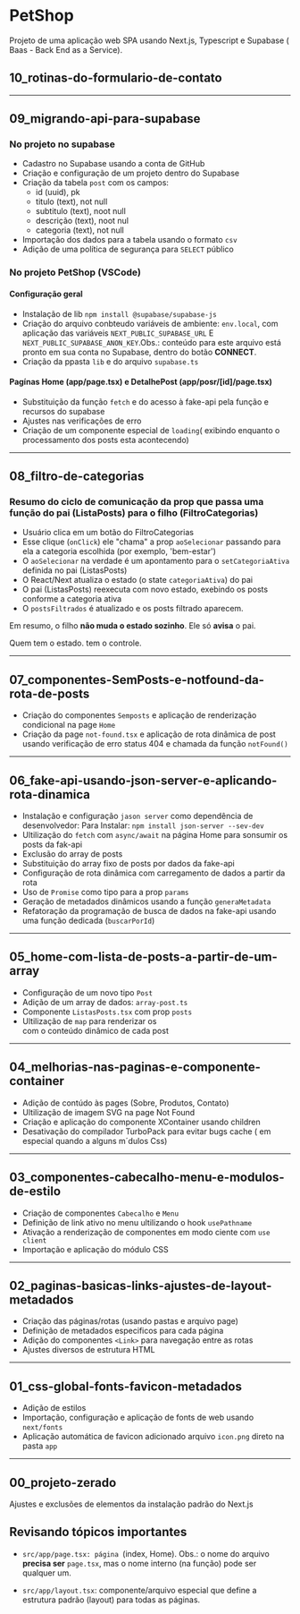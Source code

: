 # PetShop

Projeto de uma aplicação web SPA usando Next.js, Typescript e Supabase ( Baas - Back End as a Service).

## 10_rotinas-do-formulario-de-contato

---

## 09_migrando-api-para-supabase

### No projeto no supabase

- Cadastro no Supabase usando a conta de GitHub
- Criação e configuração de um projeto dentro do Supabase
- Criação da tabela `post` com os campos:
  - id (uuid), pk
  - titulo (text), not null
  - subtitulo (text), noot null
  - descrição (text), noot nul
  - categoria (text), not null
- Importação dos dados para a tabela usando o formato `csv`
- Adição de uma política de segurança para `SELECT` público

### No projeto PetShop (VSCode)

#### Configuração geral

- Instalação de lib `npm install @supabase/supabase-js`
- Criação do arquivo conbteudo variáveis de ambiente: `env.local`, com aplicação das variáveis `NEXT_PUBLIC_SUPABASE_URL` E `NEXT_PUBLIC_SUPABASE_ANON_KEY`.Obs.: conteúdo para este arquivo está pronto em sua conta no Supabase, dentro do botão **CONNECT**.
- Criação da ppasta `lib` e do arquivo `supabase.ts`

#### Pagínas Home (app/page.tsx) e DetalhePost (app/posr/[id]/page.tsx)

- Substituição da função `fetch` e do acesso à fake-api pela função e recursos do supabase
- Ajustes nas verificações de erro
- Criação de um componente especial de `loading`( exibindo enquanto o processamento dos posts esta acontecendo)

---

## 08_filtro-de-categorias

### Resumo do ciclo de comunicação da prop que passa uma função do pai (ListaPosts) para o filho (FiltroCategorias)

- Usuário clica em um botão do FiltroCategorias
- Esse clique (`onClick`) ele "chama" a prop `aoSelecionar` passando para ela a categoria escolhida (por exemplo, 'bem-estar')
- O `aoSelecionar` na verdade é um apontamento para o `setCategoriaAtiva` definida no pai (ListasPosts)
- O React/Next atualiza o estado (o state `categoriaAtiva`) do pai
- O pai (ListasPosts) reexecuta com novo estado, exebindo os posts conforme a categoria ativa
- O `postsFiltrados` é atualizado e os posts filtrado aparecem.

Em resumo, o filho **não muda o estado sozinho**. Ele só **avisa** o pai.

Quem tem o estado. tem o controle.

---

## 07_componentes-SemPosts-e-notfound-da-rota-de-posts

- Criação do componentes `Semposts` e aplicação de renderização condicional na page `Home`
- Criação da page `not-found.tsx` e aplicação de rota dinâmica de post usando verificação de erro status 404 e chamada da função `notFound()`

---

## 06_fake-api-usando-json-server-e-aplicando-rota-dinamica

- Instalação e configuração `jason server` como dependência de desenvolvedor: Para Instalar: `npm install json-server --sev-dev`
- Ultilização do `fetch` com `async/await` na página Home para sonsumir os posts da fak-api
- Exclusão do array de posts
- Substituição do array fixo de posts por dados da fake-api
- Configuração de rota dinâmica com carregamento de dados a partir da rota
- Uso de `Promise` como tipo para a prop `params`
- Geração de metadados dinâmicos usando a função `generaMetadata`
- Refatoração da programação de busca de dados na fake-api usando uma função dedicada (`buscarPorId`)

---

## 05_home-com-lista-de-posts-a-partir-de-um-array

- Configuração de um novo tipo `Post`
- Adição de um array de dados: `array-post.ts`
- Componente `ListasPosts.tsx` com prop `posts`
- Ultilização de `map` para renderizar os <article> com o conteúdo dinâmico de cada post

---

## 04_melhorias-nas-paginas-e-componente-container

- Adição de contúdo às pages (Sobre, Produtos, Contato)
- Ultilização de imagem SVG na page Not Found
- Criação e aplicação do componente XContainer usando children
- Desativação do compilador TurboPack para evitar bugs cache ( em especial quando a alguns m´dulos Css)

---

## 03_componentes-cabecalho-menu-e-modulos-de-estilo

- Criação de componentes `Cabecalho` e `Menu`
- Definição de link ativo no menu ultilizando o hook `usePathname`
- Ativação a renderização de componentes em modo ciente com `use client`
- Importação e aplicação do módulo CSS

---

## 02_paginas-basicas-links-ajustes-de-layout-metadados

- Criação das páginas/rotas (usando pastas e arquivo page)
- Definição de metadados especificos para cada página
- Adição do componentes `<Link>` para navegação entre as rotas
- Ajustes diversos de estrutura HTML

---

## 01_css-global-fonts-favicon-metadados

- Adição de estilos
- Importação, configuração e aplicação de fonts de web usando `next/fonts`
- Aplicação automática de favicon adicionado arquivo `icon.png` direto na pasta `app`

---

## 00_projeto-zerado

Ajustes e exclusões de elementos da instalação padrão do Next.js

## Revisando tópicos importantes

- `src/app/page.tsx: página `(index, Home). Obs.: o nome do arquivo **precisa ser** `page.tsx`, mas o nome interno (na função) pode ser qualquer um.

- `src/app/layout.tsx`: componente/arquivo especial que define a estrutura padrão (layout) para todas as páginas.

